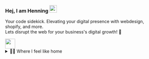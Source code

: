 ### Hej, I am Henning <img src="https://user-images.githubusercontent.com/74038190/214644152-52f47eb3-5e31-4f47-8758-05c9468d5596.gif" width="24px" height="24px" alt="waveing">

Your code sidekick. Elevating your digital presence with webdesign, shopify, and more.<br />
Lets disrupt the web for your business's digital growth! 🚀

<a href="https://www.linkedin.com/in/henning-huth-a2890512a/">
  <img height="32" width="32" src="https://cdn.simpleicons.org/linkedin/0A66C2" />
</a>


<details>
<summary>👨‍💻 Where I feel like home</summary>
<br />

![top technologies](https://github-readme-stats.vercel.app/api/top-langs/?username=Hensga&layout=compact)

</details>

